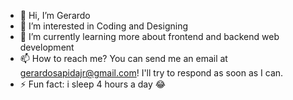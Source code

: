 - 👋 Hi, I’m Gerardo 
- 👀 I’m interested in Coding and Designing
- 🌱 I’m currently learning more about frontend and backend web development
- 📫 How to reach me? You can send me an email at gerardosapidajr@gmail.com! I'll try to respond as soon as I can.
- ⚡ Fun fact: i sleep 4 hours a day 😂

<!---
ggs2000/ggs2000 is a ✨ special ✨ repository because its `README.md` (this file) appears on your GitHub profile.
You can click the Preview link to take a look at your changes.
--->

